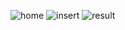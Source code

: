 ![home](https://github.com/user-attachments/assets/c6b69d51-60ad-4440-b0c0-20863bedb821)
![insert](https://github.com/user-attachments/assets/4bdc54fa-cc61-43d6-bff0-5a6adab95b19)
![result](https://github.com/user-attachments/assets/051c7164-c075-4066-873a-5c4f93053acd)
